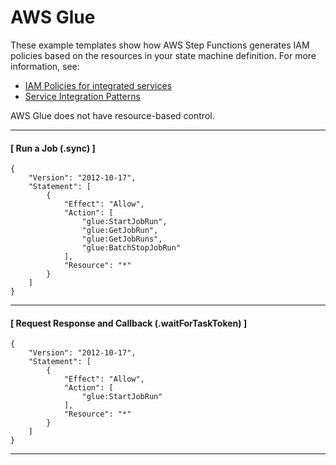 # AWS Glue<a name="glue-iam"></a>

These example templates show how AWS Step Functions generates IAM policies based on the resources in your state machine definition\. For more information, see:
+ [IAM Policies for integrated services](service-integration-iam-templates.md)
+ [Service Integration Patterns](connect-to-resource.md)

AWS Glue does not have resource\-based control\.

------
#### [ Run a Job \(\.sync\) ]

```
{
    "Version": "2012-10-17",
    "Statement": [
        {
            "Effect": "Allow",
            "Action": [
                "glue:StartJobRun",
                "glue:GetJobRun",
                "glue:GetJobRuns",
                "glue:BatchStopJobRun"
            ],
            "Resource": "*"
        }
    ]
}
```

------
#### [ Request Response and Callback \(\.waitForTaskToken\) ]

```
{
    "Version": "2012-10-17",
    "Statement": [
        {
            "Effect": "Allow",
            "Action": [
                "glue:StartJobRun"
            ],
            "Resource": "*"
        }
    ]
}
```

------